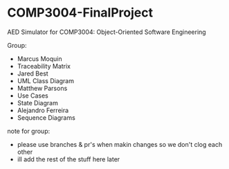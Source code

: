 # COMP3004-FinalProject
AED Simulator for COMP3004: Object-Oriented Software Engineering

Group:
- Marcus Moquin
 - Traceability Matrix
- Jared Best
 - UML Class Diagram
- Matthew Parsons
 - Use Cases
 - State Diagram
- Alejandro Ferreira
 - Sequence Diagrams

note for group:
- please use branches & pr's when makin changes so we don't clog each other 
- ill add the rest of the stuff here later